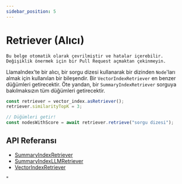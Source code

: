 ```yaml
---
sidebar_position: 5
---
```


# Retriever (Alıcı)

`Bu belge otomatik olarak çevrilmiştir ve hatalar içerebilir. Değişiklik önermek için bir Pull Request açmaktan çekinmeyin.`

LlamaIndex'te bir alıcı, bir sorgu dizesi kullanarak bir dizinden `Node`'ları almak için kullanılan bir bileşendir. Bir `VectorIndexRetriever` en benzer düğümleri getirecektir. Öte yandan, bir `SummaryIndexRetriever` sorguya bakılmaksızın tüm düğümleri getirecektir.

```typescript
const retriever = vector_index.asRetriever();
retriever.similarityTopK = 3;

// Düğümleri getir!
const nodesWithScore = await retriever.retrieve("sorgu dizesi");
```

## API Referansı

- [SummaryIndexRetriever](../../api/classes/SummaryIndexRetriever.md)
- [SummaryIndexLLMRetriever](../../api/classes/SummaryIndexLLMRetriever.md)
- [VectorIndexRetriever](../../api/classes/VectorIndexRetriever.md)

"
